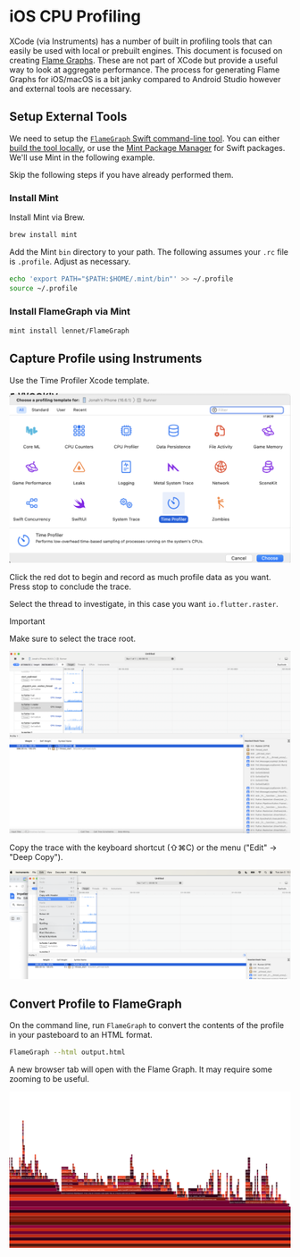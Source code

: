 # iOS CPU Profiling

XCode (via Instruments) has a number of built in profiling tools that can easily be used with local or prebuilt engines. This document is focused on creating [Flame Graphs](https://www.brendangregg.com/flamegraphs.html). These are not part of XCode but provide a useful way to look at aggregate performance. The process for generating Flame Graphs for iOS/macOS is a bit janky compared to Android Studio however and external tools are necessary.

## Setup External Tools

We need to setup the [`FlameGraph` Swift command-line tool](https://github.com/lennet/FlameGraph). You can either [build the tool locally](https://github.com/lennet/FlameGraph?tab=readme-ov-file#swift-package-manager), or use the [Mint Package Manager](https://github.com/yonaskolb/mint) for Swift packages. We'll use Mint in the following example.

Skip the following steps if you have already performed them.

### Install Mint

Install Mint via Brew.

```sh
brew install mint
```

Add the Mint `bin` directory to your path. The following assumes your `.rc` file is `.profile`. Adjust as necessary.

```sh
echo 'export PATH="$PATH:$HOME/.mint/bin"' >> ~/.profile
source ~/.profile
```

### Install FlameGraph via Mint

```sh
mint install lennet/FlameGraph
```

## Capture Profile using Instruments

Use the Time Profiler Xcode template.

![Time Profiler Template](assets/ios_profiling/ios_time_profiler_example.png)

Click the red dot to begin and record as much profile data as you want. Press stop to conclude the trace.

Select the thread to investigate, in this case you want `io.flutter.raster`.

> [!IMPORTANT]
> Make sure to select the trace root.

![Select Thread to Investigate](assets/ios_profiling/ios_profiler_select_thread.png)

Copy the trace with the keyboard shortcut (⇧⌘C) or the menu ("Edit" -> "Deep Copy").

![Deep Copy](assets/ios_profiling/deep_copy.png)

## Convert Profile to FlameGraph

On the command line, run `FlameGraph` to convert the contents of the profile in your pasteboard to an HTML format.

```sh
FlameGraph --html output.html
```

A new browser tab will open with the Flame Graph. It may require some zooming to be useful.

![Flame Graph](assets/ios_profiling/flamegraph.png)
